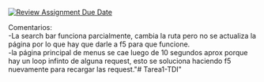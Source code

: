 [![Review Assignment Due Date](https://classroom.github.com/assets/deadline-readme-button-8d59dc4de5201274e310e4c54b9627a8934c3b88527886e3b421487c677d23eb.svg)](https://classroom.github.com/a/oB8X8uxJ)

Comentarios:\
-La search bar funciona parcialmente, cambia la ruta pero no se actualiza la página por lo que hay que darle a f5 para que funcione. \
-la página principal de menus se cae luego de 10 segundos aprox porque hay un loop infinto de alguna request, esto se soluciona haciendo f5 nuevamente para recargar las request."# Tarea1-TDI" 
